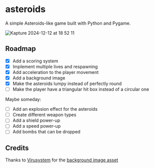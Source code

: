 # asteroids

A simple Asteroids-like game built with Python and Pygame.

![Kapture 2024-12-12 at 18 52 11](https://github.com/user-attachments/assets/630d5eda-0c10-430b-90ef-2e80b7eaaa21)


## Roadmap

- [x] Add a scoring system
- [x] Implement multiple lives and respawning
- [x] Add acceleration to the player movement
- [x] Add a background image
- [x] Make the asteroids lumpy instead of perfectly round
- [ ] Make the player have a triangular hit box instead of a circular one

Maybe someday:

- [ ] Add an explosion effect for the asteroids
- [ ] Create different weapon types
- [ ] Add a shield power-up
- [ ] Add a speed power-up
- [ ] Add bombs that can be dropped

## Credits

Thanks to [Virusystem](https://virusystem.itch.io/) for the [background image asset](https://virusystem.itch.io/background-space)
